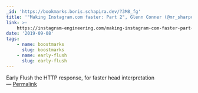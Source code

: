```yaml
---
_id: 'https://bookmarks.boris.schapira.dev/?3M8_fg'
title: '"Making Instagram.com faster: Part 2", Glenn Conner (@mr_sharpoblunto)'
link: >-
    https://instagram-engineering.com/making-instagram-com-faster-part-2-f350c8fba0d4
date: '2019-09-08'
tags:
    - name: boostmarks
      slug: boostmarks
    - name: early-flush
      slug: early-flush
---
```


Early Flush the HTTP response, for faster head interpretation <br>&#8212;
<a href="https://bookmarks.boris.schapira.dev/?3M8_fg" title="Permalink">Permalink</a>
